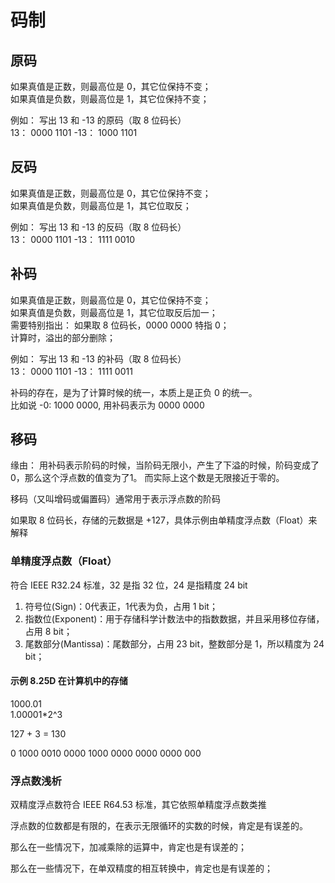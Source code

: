 # 码制

## 原码

如果真值是正数，则最高位是 0，其它位保持不变；  
如果真值是负数，则最高位是 1，其它位保持不变；

例如： 写出 13 和 -13 的原码（取 8 位码长）  
13：  0000 1101
-13： 1000 1101

## 反码

如果真值是正数，则最高位是 0，其它位保持不变；  
如果真值是负数，则最高位是 1，其它位取反；

例如： 写出 13 和 -13 的反码（取 8 位码长）  
13：  0000 1101
-13： 1111 0010

## 补码

如果真值是正数，则最高位是 0，其它位保持不变；   
如果真值是负数，则最高位是 1，其它位取反后加一；  
需要特别指出： 如果取 8 位码长，0000 0000 特指 0；  
计算时，溢出的部分删除；  

例如： 写出 13 和 -13 的补码（取 8 位码长）  
13：  0000 1101
-13： 1111 0011

补码的存在，是为了计算时候的统一，本质上是正负 0 的统一。  
比如说 -0: 1000 0000, 用补码表示为 0000 0000  

## 移码

缘由： 用补码表示阶码的时候，当阶码无限小，产生了下溢的时候，阶码变成了0，那么这个浮点数的值变为了1。
而实际上这个数是无限接近于零的。

移码（又叫增码或偏置码）通常用于表示浮点数的阶码  

如果取 8 位码长，存储的元数据是 +127，具体示例由单精度浮点数（Float）来解释


### 单精度浮点数（Float）

符合 IEEE R32.24 标准，32 是指 32 位，24 是指精度 24 bit

1. 符号位(Sign)：0代表正，1代表为负，占用 1 bit；
2. 指数位(Exponent)：用于存储科学计数法中的指数数据，并且采用移位存储，占用 8 bit；
3. 尾数部分(Mantissa)：尾数部分，占用 23 bit，整数部分是 1，所以精度为 24 bit；

#### 示例 8.25D 在计算机中的存储

1000.01  
1.00001*2^3  

127 + 3 = 130  

0 1000 0010 0000 1000 0000 0000 0000 000



### 浮点数浅析

双精度浮点数符合 IEEE R64.53 标准，其它依照单精度浮点数类推

浮点数的位数都是有限的，在表示无限循环的实数的时候，肯定是有误差的。  

那么在一些情况下，加减乘除的运算中，肯定也是有误差的；

那么在一些情况下，在单双精度的相互转换中，肯定也是有误差的；




